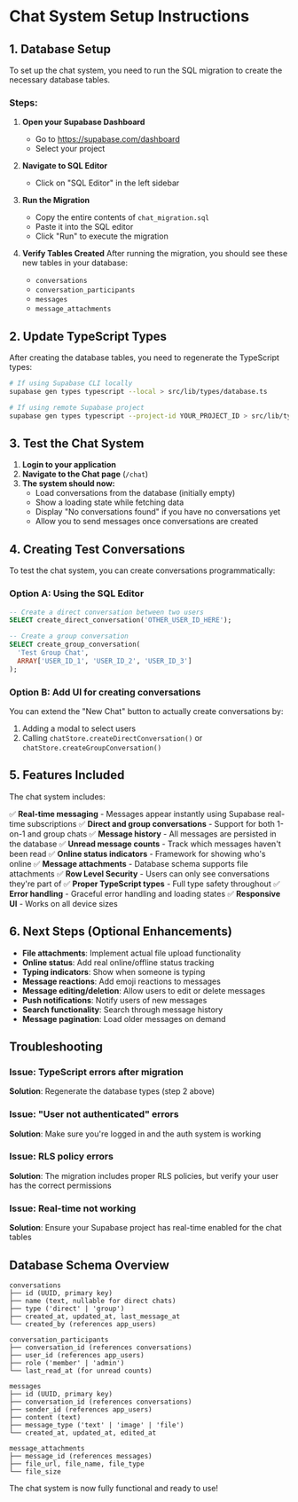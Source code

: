# Chat System Setup Instructions

## 1. Database Setup

To set up the chat system, you need to run the SQL migration to create the necessary database tables.

### Steps:

1. **Open your Supabase Dashboard**
   - Go to https://supabase.com/dashboard
   - Select your project

2. **Navigate to SQL Editor**
   - Click on "SQL Editor" in the left sidebar

3. **Run the Migration**
   - Copy the entire contents of `chat_migration.sql`
   - Paste it into the SQL editor
   - Click "Run" to execute the migration

4. **Verify Tables Created**
   After running the migration, you should see these new tables in your database:
   - `conversations`
   - `conversation_participants` 
   - `messages`
   - `message_attachments`

## 2. Update TypeScript Types

After creating the database tables, you need to regenerate the TypeScript types:

```bash
# If using Supabase CLI locally
supabase gen types typescript --local > src/lib/types/database.ts

# If using remote Supabase project
supabase gen types typescript --project-id YOUR_PROJECT_ID > src/lib/types/database.ts
```

## 3. Test the Chat System

1. **Login to your application**
2. **Navigate to the Chat page** (`/chat`)
3. **The system should now:**
   - Load conversations from the database (initially empty)
   - Show a loading state while fetching data
   - Display "No conversations found" if you have no conversations yet
   - Allow you to send messages once conversations are created

## 4. Creating Test Conversations

To test the chat system, you can create conversations programmatically:

### Option A: Using the SQL Editor
```sql
-- Create a direct conversation between two users
SELECT create_direct_conversation('OTHER_USER_ID_HERE');

-- Create a group conversation
SELECT create_group_conversation(
  'Test Group Chat',
  ARRAY['USER_ID_1', 'USER_ID_2', 'USER_ID_3']
);
```

### Option B: Add UI for creating conversations
You can extend the "New Chat" button to actually create conversations by:
1. Adding a modal to select users
2. Calling `chatStore.createDirectConversation()` or `chatStore.createGroupConversation()`

## 5. Features Included

The chat system includes:

✅ **Real-time messaging** - Messages appear instantly using Supabase real-time subscriptions
✅ **Direct and group conversations** - Support for both 1-on-1 and group chats
✅ **Message history** - All messages are persisted in the database
✅ **Unread message counts** - Track which messages haven't been read
✅ **Online status indicators** - Framework for showing who's online
✅ **Message attachments** - Database schema supports file attachments
✅ **Row Level Security** - Users can only see conversations they're part of
✅ **Proper TypeScript types** - Full type safety throughout
✅ **Error handling** - Graceful error handling and loading states
✅ **Responsive UI** - Works on all device sizes

## 6. Next Steps (Optional Enhancements)

- **File attachments**: Implement actual file upload functionality
- **Online status**: Add real online/offline status tracking
- **Typing indicators**: Show when someone is typing
- **Message reactions**: Add emoji reactions to messages
- **Message editing/deletion**: Allow users to edit or delete messages
- **Push notifications**: Notify users of new messages
- **Search functionality**: Search through message history
- **Message pagination**: Load older messages on demand

## Troubleshooting

### Issue: TypeScript errors after migration
**Solution**: Regenerate the database types (step 2 above)

### Issue: "User not authenticated" errors
**Solution**: Make sure you're logged in and the auth system is working

### Issue: RLS policy errors
**Solution**: The migration includes proper RLS policies, but verify your user has the correct permissions

### Issue: Real-time not working
**Solution**: Ensure your Supabase project has real-time enabled for the chat tables

## Database Schema Overview

```
conversations
├── id (UUID, primary key)
├── name (text, nullable for direct chats)
├── type ('direct' | 'group')
├── created_at, updated_at, last_message_at
└── created_by (references app_users)

conversation_participants
├── conversation_id (references conversations)
├── user_id (references app_users) 
├── role ('member' | 'admin')
└── last_read_at (for unread counts)

messages
├── id (UUID, primary key)
├── conversation_id (references conversations)
├── sender_id (references app_users)
├── content (text)
├── message_type ('text' | 'image' | 'file')
└── created_at, updated_at, edited_at

message_attachments
├── message_id (references messages)
├── file_url, file_name, file_type
└── file_size
```

The chat system is now fully functional and ready to use!